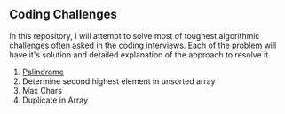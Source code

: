 ## Coding Challenges

In this repository, I will attempt to solve most of toughest algorithmic challenges often asked in the coding interviews. Each of the problem will have it's solution and detailed explanation of the approach to resolve it.

1. [Palindrome](/01-palindrome/README.md)
2. Determine second highest element in unsorted array
3. Max Chars
4. Duplicate in Array